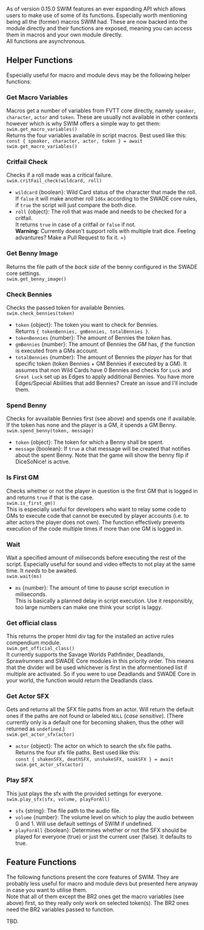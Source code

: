 As of version 0.15.0 SWIM features an ever expanding API which allows users to make use of some of its functions. Especially worth mentioning being all the (former) macros SWIM had. These are now backed into the module directly and their functions are exposed, meaning you can access them in macros and your own module directly.  
All functions are asynchronous.  

## Helper Functions
Especially useful for macro and module devs may be the following helper functions:

### Get Macro Variables
Macros get a number of variables from FVTT core directly, namely `speaker`, `character`, `actor` and `token`. These are usually not available in other contexts however which is why SWIM offers a simple way to get them:  
`swim.get_macro_variables()`  
Returns the four variables available in script macros. Best used like this:  
`const { speaker, character, actor, token } = await swim.get_macro_variables()`  

### Critfail Check
Checks if a roll made was a critical failure.  
`swim.critFail_check(wildcard, roll)`
- `wildcard` {boolean}: Wild Card status of the character that made the roll. If `false` it will make another roll `1d6x` according to the SWADE core rules, if `true` the script will just compare the both dice.  
- `roll` {object}: The roll that was made and needs to be checked for a critfail.  
It returns `true` in case of a critfail or `false` if not.  
**Warning:** Currently doesn't support rolls with multiple trait dice. Feeling advantures? Make a Pull Request to fix it. =)  

### Get Benny Image
Returns the file path of the *back side* of the benny configured in the SWADE core settings.  
`swim.get_benny_image()`

### Check Bennies
Checks the passed token for available Bennies.  
`swim.check_bennies(token)`
- `token` {object}: The token you want to check for Bennies.  
Returns `{ tokenBennies, gmBennies, totalBennies }`.  
- `tokenBennies` {number}: The amount of Bennies the *token* has.  
- `gmBennies` {number}: The amount of Bennies the *GM* has, *if* the function is executed from a GMs account.  
- `totalBennies` {number}: The amount of Bennies the *player* has for that specific token (token Bennies + GM Bennies if executed by a GM).
It assumes that non Wild Cards have 0 Bennies and checks for `Luck` and `Great Luck` set up as Edges to apply additional Bennies. You have more Edges/Special Abilities that add Bennies? Create an issue and I'll include them.  

### Spend Benny
Checks for avvailable Bennies first (see above) and spends one if available. If the token has none and the player is a GM, it spends a GM Benny.  
`swim.spend_benny(token, message)`  
- `token` {object}: The token for which a Benny shall be spent.  
- `message` {boolean}: If `true` a chat message will be created that notifies about the spent Benny.
Note that the game will show the benny flip if DiceSoNice! is active.  

### Is First GM
Checks whether or not the player in question is the first GM that is logged in and returns `true` if that is the case.  
`swim.is_first_gm()`  
This is especially useful for developers who want to relay some code to GMs to execute code that cannot be executed by player accounts (i.e. to alter actors the player does not own). The function effectively prevents execution of the code multiple times if more than one GM is logged in.  

### Wait
Wait a specified amount of *mili*seconds before executing the rest of the script. Especially useful for sound and video effects to not play at the same time. It *needs* to be awaited.  
`swim.wait(ms)`  
- `ms` {number}: The amount of time to pause script execution in miliseconds.  
This is basically a planned delay in script execution. Use it responsibly, too large numbers can make one think your script is laggy.  

### Get official class
This returns the proper html div tag for the installed an active rules compendium module.  
`swim.get_official_class()`  
It currently supports the Savage Worlds Pathfinder, Deadlands, Sprawlrunners and SWADE Core modules in this priority order. This means that the divider will be used whichever is first in the aformentioned list if multiple are activated. So if you were to use Deadlands and SWADE Core in your world, the function would return the Deadlands class.  

### Get Actor SFX
Gets and returns all the SFX file paths from an actor. Will return the default ones if the paths are not found or labeled `NULL` (*case sensitive*). (There currently only is a default one for becoming shaken, thus the other will returned as `undefined`.)  
`swim.get_actor_sfx(actor)`  
- `actor` {object}: The actor on which to search the sfx file paths.  
Returns the four sfx file paths. Best used like this:  
`const { shakenSFX, deathSFX, unshakeSFX, soakSFX } = await swim.get_actor_sfx(actor)`  

### Play SFX
This just plays the sfx with the provided settings for everyone.  
`swim.play_sfx(sfx, volume, playForAll)`  
- `sfx` {string}: The file path to the audio file.  
- `volume` {number}: The volume level on which to play the audio between 0 and 1. Will use default settings of SWIM if undefined.  
- `playForAll` {boolean}: Determines whether or not the SFX should be played for everyone (true) or just the current user (false). It defaults to true.

## Feature Functions
The following functions present the core features of SWIM. They are probably less useful for macro and module devs but presented here anyway in case you want to utilise them.  
Note that all of them except the BR2 ones get the macro variables (see above) first, so they really only work on selected token(s). The BR2 ones need the BR2 variables passed to function.  

TBD.  